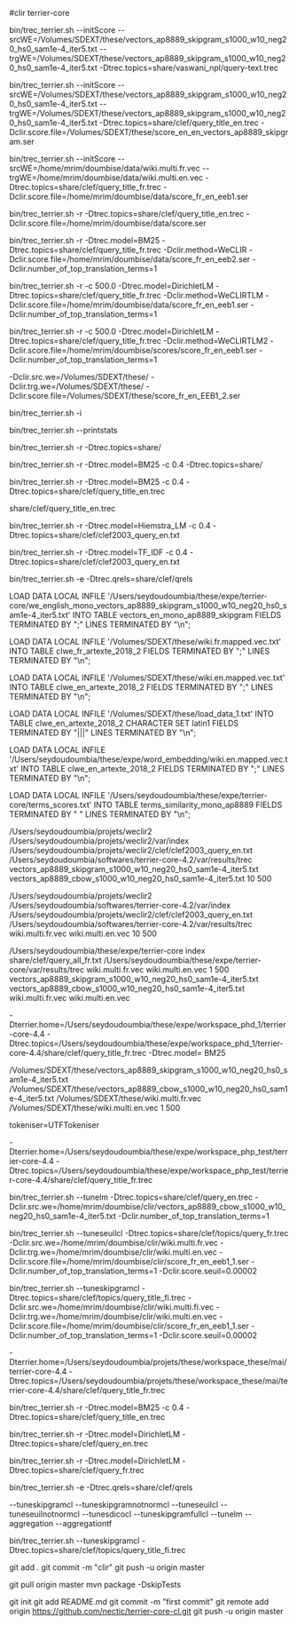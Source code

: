 #clir terrier-core


bin/trec_terrier.sh --initScore --srcWE=/Volumes/SDEXT/these/vectors_ap8889_skipgram_s1000_w10_neg20_hs0_sam1e-4_iter5.txt --trgWE=/Volumes/SDEXT/these/vectors_ap8889_skipgram_s1000_w10_neg20_hs0_sam1e-4_iter5.txt -Dtrec.topics=share/vaswani_npl/query-text.trec

bin/trec_terrier.sh --initScore --srcWE=/Volumes/SDEXT/these/vectors_ap8889_skipgram_s1000_w10_neg20_hs0_sam1e-4_iter5.txt --trgWE=/Volumes/SDEXT/these/vectors_ap8889_skipgram_s1000_w10_neg20_hs0_sam1e-4_iter5.txt -Dtrec.topics=share/clef/query_title_en.trec -Dclir.score.file=/Volumes/SDEXT/these/score_en_en_vectors_ap8889_skipgram.ser



bin/trec_terrier.sh --initScore --srcWE=/home/mrim/doumbise/data/wiki.multi.fr.vec --trgWE=/home/mrim/doumbise/data/wiki.multi.en.vec -Dtrec.topics=share/clef/query_title_fr.trec -Dclir.score.file=/home/mrim/doumbise/data/score_fr_en_eeb1.ser

bin/trec_terrier.sh -r -Dtrec.topics=share/clef/query_title_en.trec -Dclir.score.file=/home/mrim/doumbise/data/score.ser

bin/trec_terrier.sh -r -Dtrec.model=BM25 -Dtrec.topics=share/clef/query_title_fr.trec -Dclir.method=WeCLIR -Dclir.score.file=/home/mrim/doumbise/data/score_fr_en_eeb2.ser -Dclir.number_of_top_translation_terms=1

bin/trec_terrier.sh -r -c 500.0 -Dtrec.model=DirichletLM -Dtrec.topics=share/clef/query_title_fr.trec -Dclir.method=WeCLIRTLM -Dclir.score.file=/home/mrim/doumbise/data/score_fr_en_eeb1.ser -Dclir.number_of_top_translation_terms=1

bin/trec_terrier.sh -r -c 500.0 -Dtrec.model=DirichletLM -Dtrec.topics=share/clef/query_title_fr.trec -Dclir.method=WeCLIRTLM2 -Dclir.score.file=/home/mrim/doumbise/scores/score_fr_en_eeb1.ser -Dclir.number_of_top_translation_terms=1

-Dclir.src.we=/Volumes/SDEXT/these/
-Dclir.trg.we=/Volumes/SDEXT/these/
-Dclir.score.file=/Volumes/SDEXT/these/score_fr_en_EEB1_2.ser


bin/trec_terrier.sh -i

bin/trec_terrier.sh --printstats

bin/trec_terrier.sh -r -Dtrec.topics=share/

bin/trec_terrier.sh -r -Dtrec.model=BM25 -c 0.4 -Dtrec.topics=share/

bin/trec_terrier.sh -r -Dtrec.model=BM25 -c 0.4 -Dtrec.topics=share/clef/query_title_en.trec

share/clef/query_title_en.trec

bin/trec_terrier.sh -r -Dtrec.model=Hiemstra_LM -c 0.4 -Dtrec.topics=share/clef/clef2003_query_en.txt

bin/trec_terrier.sh -r -Dtrec.model=TF_IDF -c 0.4 -Dtrec.topics=share/clef/clef2003_query_en.txt

bin/trec_terrier.sh -e -Dtrec.qrels=share/clef/qrels


LOAD DATA LOCAL INFILE '/Users/seydoudoumbia/these/expe/terrier-core/we_english_mono_vectors_ap8889_skipgram_s1000_w10_neg20_hs0_sam1e-4_iter5.txt' INTO TABLE vectors_en_mono_ap8889_skipgram FIELDS TERMINATED BY ";" LINES TERMINATED BY "\n";

LOAD DATA LOCAL INFILE '/Volumes/SDEXT/these/wiki.fr.mapped.vec.txt' INTO TABLE clwe_fr_artexte_2018_2  FIELDS TERMINATED BY ";" LINES TERMINATED BY "\n";

LOAD DATA LOCAL INFILE '/Volumes/SDEXT/these/wiki.en.mapped.vec.txt' INTO TABLE clwe_en_artexte_2018_2 FIELDS TERMINATED BY ";" LINES TERMINATED BY "\n";

LOAD DATA LOCAL INFILE '/Volumes/SDEXT/these/load_data_1.txt' INTO TABLE clwe_en_artexte_2018_2 CHARACTER SET latin1 FIELDS TERMINATED BY "|||" LINES TERMINATED BY "\n";

LOAD DATA LOCAL INFILE '/Users/seydoudoumbia/these/expe/word_embedding/wiki.en.mapped.vec.txt' INTO TABLE clwe_en_artexte_2018_2 FIELDS TERMINATED BY ";" LINES TERMINATED BY "\n";


LOAD DATA LOCAL INFILE '/Users/seydoudoumbia/these/expe/terrier-core/terms_scores.txt' INTO TABLE  terms_similarity_mono_ap8889 FIELDS TERMINATED BY " " LINES TERMINATED BY "\n";



/Users/seydoudoumbia/projets/weclir2
/Users/seydoudoumbia/projets/weclir2/var/index
/Users/seydoudoumbia/projets/weclir2/clef/clef2003_query_en.txt
/Users/seydoudoumbia/softwares/terrier-core-4.2/var/results/trec
vectors_ap8889_skipgram_s1000_w10_neg20_hs0_sam1e-4_iter5.txt
vectors_ap8889_cbow_s1000_w10_neg20_hs0_sam1e-4_iter5.txt
10
500


/Users/seydoudoumbia/projets/weclir2
/Users/seydoudoumbia/softwares/terrier-core-4.2/var/index
/Users/seydoudoumbia/projets/weclir2/clef/clef2003_query_en.txt
/Users/seydoudoumbia/softwares/terrier-core-4.2/var/results/trec
wiki.multi.fr.vec
wiki.multi.en.vec
10
500


/Users/seydoudoumbia/these/expe/terrier-core
index
share/clef/query_all_fr.txt
/Users/seydoudoumbia/these/expe/terrier-core/var/results/trec
wiki.multi.fr.vec
wiki.multi.en.vec
1
500
vectors_ap8889_skipgram_s1000_w10_neg20_hs0_sam1e-4_iter5.txt
vectors_ap8889_cbow_s1000_w10_neg20_hs0_sam1e-4_iter5.txt
wiki.multi.fr.vec
wiki.multi.en.vec



-Dterrier.home=/Users/seydoudoumbia/these/expe/workspace_phd_1/terrier-core-4.4
-Dtrec.topics=/Users/seydoudoumbia/these/expe/workspace_phd_1/terrier-core-4.4/share/clef/query_title_fr.trec
-Dtrec.model= BM25



/Volumes/SDEXT/these/vectors_ap8889_skipgram_s1000_w10_neg20_hs0_sam1e-4_iter5.txt
/Volumes/SDEXT/these/vectors_ap8889_cbow_s1000_w10_neg20_hs0_sam1e-4_iter5.txt
/Volumes/SDEXT/these/wiki.multi.fr.vec
/Volumes/SDEXT/these/wiki.multi.en.vec
1
500

tokeniser=UTFTokeniser

-Dterrier.home=/Users/seydoudoumbia/these/expe/workspace_php_test/terrier-core-4.4
-Dtrec.topics=/Users/seydoudoumbia/these/expe/workspace_php_test/terrier-core-4.4/share/clef/query_title_fr.trec



bin/trec_terrier.sh --tunelm -Dtrec.topics=share/clef/query_en.trec -Dclir.src.we=/home/mrim/doumbise/clir/vectors_ap8889_cbow_s1000_w10_neg20_hs0_sam1e-4_iter5.txt -Dclir.number_of_top_translation_terms=1


bin/trec_terrier.sh --tuneseuilcl -Dtrec.topics=share/clef/topics/query_fr.trec -Dclir.src.we=/home/mrim/doumbise/clir/wiki.multi.fr.vec -Dclir.trg.we=/home/mrim/doumbise/clir/wiki.multi.en.vec -Dclir.score.file=/home/mrim/doumbise/clir/score_fr_en_eeb1_1.ser -Dclir.number_of_top_translation_terms=1 -Dclir.score.seuil=0.00002


bin/trec_terrier.sh --tuneskipgramcl -Dtrec.topics=share/clef/topics/query_title_fi.trec -Dclir.src.we=/home/mrim/doumbise/clir/wiki.multi.fi.vec -Dclir.trg.we=/home/mrim/doumbise/clir/wiki.multi.en.vec -Dclir.score.file=/home/mrim/doumbise/clir/score_fr_en_eeb1_1.ser -Dclir.number_of_top_translation_terms=1 -Dclir.score.seuil=0.00002


-Dterrier.home=/Users/seydoudoumbia/projets/these/workspace_these/mai/terrier-core-4.4
-Dtrec.topics=/Users/seydoudoumbia/projets/these/workspace_these/mai/terrier-core-4.4/share/clef/query_title_fr.trec


bin/trec_terrier.sh -r -Dtrec.model=BM25 -c 0.4 -Dtrec.topics=share/clef/query_title_en.trec

bin/trec_terrier.sh -r -Dtrec.model=DirichletLM -Dtrec.topics=share/clef/query_en.trec

bin/trec_terrier.sh -r -Dtrec.model=DirichletLM -Dtrec.topics=share/clef/query_fr.trec

bin/trec_terrier.sh -e -Dtrec.qrels=share/clef/qrels

--tuneskipgramcl
--tuneskipgramnotnormcl
--tuneseuilcl
--tuneseuilnotnormcl
--tunesdicocl
--tuneskipgramfullcl
--tunelm
--aggregation
--aggregationtf




bin/trec_terrier.sh --tuneskipgramcl -Dtrec.topics=share/clef/topics/query_title_fi.trec






git add .
git commit -m "clir"
git push -u origin master

git pull origin master
mvn package -DskipTests

git init
git add README.md
git commit -m "first commit"
git remote add origin https://github.com/nectic/terrier-core-cl.git
git push -u origin master


